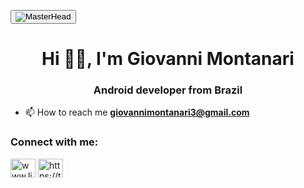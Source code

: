 
<button data-target="animated-image.imageButton" class="AnimatedImagePlayer-images" tabindex="-1" aria-label="Play MasterHead MasterHead MasterHead MasterHead"><span data-target="animated-image.imageContainer">
<img data-target="animated-image.replacedImage" alt="MasterHead" class="AnimatedImagePlayer-animatedImage" src="https://1.bp.blogspot.com/-7A4WynwLsMw/XbBpCXG8fHI/AAAAAAAAMt4/uOa1bpLskYgrwGbllhSu2SDj_Mig8SXJQCLcBGAsYHQ/s1600/2000_600px.gif" style="display: block; opacity: 1;">
<canvas class="AnimatedImagePlayer-stillImage" aria-hidden="true" width="846" height="254"></canvas></span></button>

<h1 align="center">Hi 🖖🏻, I'm Giovanni Montanari</h1>
<h3 align="center">Android developer from Brazil</h3>

- 📫 How to reach me **giovannimontanari3@gmail.com**

<h3 align="left">Connect with me:</h3>
<p align="left">
<a href="https://linkedin.com/in/giovanni-montanari-profile" target="blank"><img align="center" src="https://raw.githubusercontent.com/rahuldkjain/github-profile-readme-generator/master/src/images/icons/Social/linked-in-alt.svg" alt="www.linkedin.com/in/giovanni-montanari-profile" height="30" width="40" /></a>
<a href="https://twitter.com/giiomontanari" target="blank"><img align="center" src="https://raw.githubusercontent.com/rahuldkjain/github-profile-readme-generator/master/src/images/icons/Social/twitter.svg" alt="https://twitter.com/giiomontanari" height="30" width="40" /></a>
</p>

<!--
**giiomontanari/giiomontanari** is a ✨ _special_ ✨ repository because its `README.md` (this file) appears on your GitHub profile.

Here are some ideas to get you started:

- 🔭 I’m currently working on ...
- 🌱 I’m currently learning ...
- 👯 I’m looking to collaborate on ...
- 🤔 I’m looking for help with ...
- 💬 Ask me about ...
- 📫 How to reach me: ...
- 😄 Pronouns: ...
- ⚡ Fun fact: ...
-->
